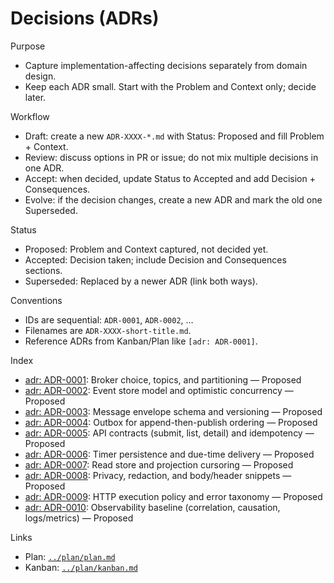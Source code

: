 # Decisions (ADRs)

Purpose

- Capture implementation-affecting decisions separately from domain design.
- Keep each ADR small. Start with the Problem and Context only; decide later.

Workflow

- Draft: create a new `ADR-XXXX-*.md` with Status: Proposed and fill Problem + Context.
- Review: discuss options in PR or issue; do not mix multiple decisions in one ADR.
- Accept: when decided, update Status to Accepted and add Decision + Consequences.
- Evolve: if the decision changes, create a new ADR and mark the old one Superseded.

Status

- Proposed: Problem and Context captured, not decided yet.
- Accepted: Decision taken; include Decision and Consequences sections.
- Superseded: Replaced by a newer ADR (link both ways).

Conventions

- IDs are sequential: `ADR-0001`, `ADR-0002`, …
- Filenames are `ADR-XXXX-short-title.md`.
- Reference ADRs from Kanban/Plan like `[adr: ADR-0001]`.

Index

- [adr: ADR-0001](./ADR-0001-broker-topics-partitions.md): Broker choice, topics, and partitioning — Proposed
- [adr: ADR-0002](./ADR-0002-event-store-and-concurrency.md): Event store model and optimistic concurrency — Proposed
- [adr: ADR-0003](./ADR-0003-message-envelopes-and-versioning.md): Message envelope schema and versioning — Proposed
- [adr: ADR-0004](./ADR-0004-outbox-append-then-publish.md): Outbox for append-then-publish ordering — Proposed
- [adr: ADR-0005](./ADR-0005-api-contracts-and-idempotency.md): API contracts (submit, list, detail) and idempotency — Proposed
- [adr: ADR-0006](./ADR-0006-timer-persistence-and-due-delivery.md): Timer persistence and due-time delivery — Proposed
- [adr: ADR-0007](./ADR-0007-read-store-and-projection-cursoring.md): Read store and projection cursoring — Proposed
- [adr: ADR-0008](./ADR-0008-privacy-redaction-snippets.md): Privacy, redaction, and body/header snippets — Proposed
- [adr: ADR-0009](./ADR-0009-http-execution-policy-and-errors.md): HTTP execution policy and error taxonomy — Proposed
- [adr: ADR-0010](./ADR-0010-observability-baseline.md): Observability baseline (correlation, causation, logs/metrics) — Proposed

Links

- Plan: [`../plan/plan.md`](../plan/plan.md)
- Kanban: [`../plan/kanban.md`](../plan/kanban.md)
